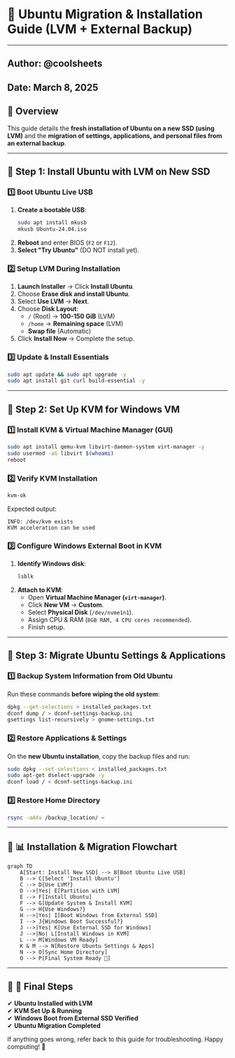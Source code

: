 # 🚀 Ubuntu Migration & Installation Guide (LVM + External Backup)
---
## <b>Author: @coolsheets</b>

Date: March 8, 2025
---

## 📌 Overview
This guide details the **fresh installation of Ubuntu on a new SSD (using LVM)** and the **migration of settings, applications, and personal files from an external backup**.

---

## 📌 Step 1: Install Ubuntu with LVM on New SSD

### 1️⃣ **Boot Ubuntu Live USB**
1. **Create a bootable USB**:
   ```bash
   sudo apt install mkusb
   mkusb Ubuntu-24.04.iso
   ```
2. **Reboot** and enter BIOS (`F2` or `F12`).
3. **Select "Try Ubuntu"** (DO NOT install yet).

### 2️⃣ **Setup LVM During Installation**
1. **Launch Installer** → Click **Install Ubuntu**.
2. Choose **Erase disk and install Ubuntu**.
3. Select **Use LVM** → **Next**.
4. Choose **Disk Layout**:
   - `/` (Root) → **100-150 GiB** (LVM)
   - `/home` → **Remaining space** (LVM)
   - **Swap file** (Automatic)
5. Click **Install Now** → Complete the setup.

### 3️⃣ **Update & Install Essentials**
```bash
sudo apt update && sudo apt upgrade -y
sudo apt install git curl build-essential -y
```

---

## 📌 Step 2: Set Up KVM for Windows VM

### 1️⃣ **Install KVM & Virtual Machine Manager (GUI)**
```bash
sudo apt install qemu-kvm libvirt-daemon-system virt-manager -y
sudo usermod -aG libvirt $(whoami)
reboot
```

### 2️⃣ **Verify KVM Installation**
```bash
kvm-ok
```
Expected output:
```
INFO: /dev/kvm exists
KVM acceleration can be used
```

### 3️⃣ **Configure Windows External Boot in KVM**
1. **Identify Windows disk**:
   ```bash
   lsblk
   ```
2. **Attach to KVM**:
   - Open **Virtual Machine Manager (`virt-manager`)**.
   - Click **New VM** → **Custom**.
   - Select **Physical Disk** (`/dev/nvme1n1`).
   - Assign CPU & RAM (`8GB RAM, 4 CPU cores recommended`).
   - Finish setup.

---

## 📌 Step 3: Migrate Ubuntu Settings & Applications

### 1️⃣ **Backup System Information from Old Ubuntu**
Run these commands **before wiping the old system**:
```bash
dpkg --get-selections > installed_packages.txt
dconf dump / > dconf-settings-backup.ini
gsettings list-recursively > gnome-settings.txt
```

### 2️⃣ **Restore Applications & Settings**
On the **new Ubuntu installation**, copy the backup files and run:
```bash
sudo dpkg --set-selections < installed_packages.txt
sudo apt-get dselect-upgrade -y
dconf load / < dconf-settings-backup.ini
```

### 3️⃣ **Restore Home Directory**
```bash
rsync -aAXv /backup_location/ ~
```

---

## 📌 📊 Installation & Migration Flowchart
```mermaid
graph TD
    A[Start: Install New SSD] --> B[Boot Ubuntu Live USB]
    B --> C[Select 'Install Ubuntu']
    C --> D{Use LVM?}
    D -->|Yes| E[Partition with LVM]
    E --> F[Install Ubuntu]
    F --> G[Update System & Install KVM]
    G --> H{Use Windows?}
    H -->|Yes| I[Boot Windows from External SSD]
    I --> J{Windows Boot Successful?}
    J -->|Yes| K[Use External SSD for Windows]
    J -->|No| L[Install Windows in KVM]
    L --> M[Windows VM Ready]
    K & M --> N[Restore Ubuntu Settings & Apps]
    N --> O[Sync Home Directory]
    O --> P[Final System Ready 🎉]
```

---

## 📌 🎯 Final Steps
✔ **Ubuntu Installed with LVM**  
✔ **KVM Set Up & Running**  
✔ **Windows Boot from External SSD Verified**  
✔ **Ubuntu Migration Completed**  

If anything goes wrong, refer back to this guide for troubleshooting. Happy computing! 🚀

